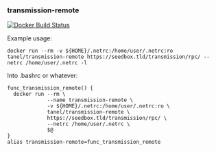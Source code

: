 ### transmission-remote

[![Docker Build Status](https://img.shields.io/docker/build/tanel/transmission-remote.svg?style=flat-square)]()

Example usage:

	docker run --rm -v ${HOME}/.netrc:/home/user/.netrc:ro tanel/transmission-remote https://seedbox.tld/transmission/rpc/ --netrc /home/user/.netrc -l

Into .bashrc or whatever:

	func_transmission_remote() {
	  docker run --rm \
	             --name transmission-remote \
	             -v ${HOME}/.netrc:/home/user/.netrc:ro \
	             tanel/transmission-remote \
	             https://seedbox.tld/transmission/rpc/ \
	             --netrc /home/user/.netrc \
	             $@
	}
	alias transmission-remote=func_transmission_remote
